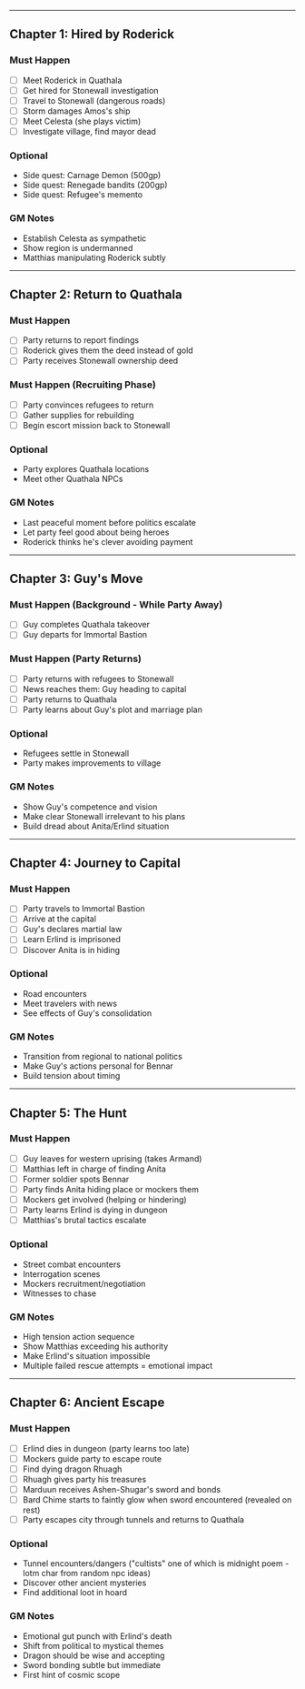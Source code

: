 
---

## Chapter 1: Hired by Roderick

### Must Happen
- [ ] Meet Roderick in Quathala
- [ ] Get hired for Stonewall investigation
- [ ] Travel to Stonewall (dangerous roads)
- [ ] Storm damages Amos's ship
- [ ] Meet Celesta (she plays victim)
- [ ] Investigate village, find mayor dead

### Optional
- Side quest: Carnage Demon (500gp)
- Side quest: Renegade bandits (200gp)
- Side quest: Refugee's memento

### GM Notes
- Establish Celesta as sympathetic
- Show region is undermanned
- Matthias manipulating Roderick subtly

---

## Chapter 2: Return to Quathala

### Must Happen
- [ ] Party returns to report findings
- [ ] Roderick gives them the deed instead of gold
- [ ] Party receives Stonewall ownership deed

### Must Happen (Recruiting Phase)
- [ ] Party convinces refugees to return
- [ ] Gather supplies for rebuilding
- [ ] Begin escort mission back to Stonewall

### Optional
- Party explores Quathala locations
- Meet other Quathala NPCs

### GM Notes
- Last peaceful moment before politics escalate
- Let party feel good about being heroes
- Roderick thinks he's clever avoiding payment

---

## Chapter 3: Guy's Move

### Must Happen (Background - While Party Away)
- [ ] Guy completes Quathala takeover
- [ ] Guy departs for Immortal Bastion

### Must Happen (Party Returns)
- [ ] Party returns with refugees to Stonewall
- [ ] News reaches them: Guy heading to capital
- [ ] Party returns to Quathala
- [ ] Party learns about Guy's plot and marriage plan

### Optional
- Refugees settle in Stonewall
- Party makes improvements to village

### GM Notes
- Show Guy's competence and vision
- Make clear Stonewall irrelevant to his plans
- Build dread about Anita/Erlind situation

---

## Chapter 4: Journey to Capital

### Must Happen
- [ ] Party travels to Immortal Bastion
- [ ] Arrive at the capital
- [ ] Guy's declares martial law
- [ ] Learn Erlind is imprisoned
- [ ] Discover Anita is in hiding

### Optional
- Road encounters
- Meet travelers with news
- See effects of Guy's consolidation

### GM Notes
- Transition from regional to national politics
- Make Guy's actions personal for Bennar
- Build tension about timing

---

## Chapter 5: The Hunt

### Must Happen
- [ ] Guy leaves for western uprising (takes Armand)
- [ ] Matthias left in charge of finding Anita
- [ ] Former soldier spots Bennar
- [ ] Party finds Anita hiding place or mockers them
- [ ] Mockers get involved (helping or hindering)
- [ ] Party learns Erlind is dying in dungeon
- [ ] Matthias's brutal tactics escalate

### Optional
- Street combat encounters
- Interrogation scenes
- Mockers recruitment/negotiation
- Witnesses to chase

### GM Notes
- High tension action sequence
- Show Matthias exceeding his authority
- Make Erlind's situation impossible
- Multiple failed rescue attempts = emotional impact

---

## Chapter 6: Ancient Escape

### Must Happen
- [ ] Erlind dies in dungeon (party learns too late)
- [ ] Mockers guide party to escape route
- [ ] Find dying dragon Rhuagh
- [ ] Rhuagh gives party his treasures
- [ ] Marduun receives Ashen-Shugar's sword and bonds
- [ ] Bard Chime starts to faintly glow when sword encountered (revealed on rest)
- [ ] Party escapes city through tunnels and returns to Quathala

### Optional
- Tunnel encounters/dangers ("cultists" one of which is midnight poem - lotm char from random npc ideas)
- Discover other ancient mysteries
- Find additional loot in hoard

### GM Notes
- Emotional gut punch with Erlind's death
- Shift from political to mystical themes
- Dragon should be wise and accepting
- Sword bonding subtle but immediate
- First hint of cosmic scope


